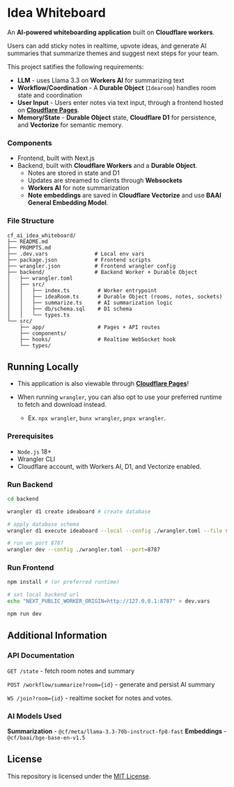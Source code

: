 # Idea Whiteboard

An **AI-powered whiteboarding application** built on **Cloudflare workers**.

Users can add sticky notes in realtime, upvote ideas, and generate AI summaries that summarize themes and suggest next steps for your team.

This project satifies the following requirements:
* **LLM** - uses Llama 3.3 on **Workers AI** for summarizing text
* **Workflow/Coordination** - A **Durable Object** (`Idearoom`) handles room state and coordination
* **User Input** - Users enter notes via text input, through a frontend hosted on [**Cloudflare Pages**](https://idea-whiteboard.mustaeen18-b19.workers.dev/).
* **Memory/State** - **Durable Object** state, **Cloudflare D1** for persistence, and **Vectorize** for semantic memory.

### Components
* Frontend, built with Next.js
* Backend, built with **Cloudflare Workers** and a **Durable Object**.
  * Notes are stored in state and D1
  * Updates are streamed to clients through **Websockets**
  * **Workers AI** for note summarization
  * **Note embeddings** are saved in **Cloudflare Vectorize** and use **BAAI General Embedding Model**.

### File Structure
```
cf_ai_idea_whiteboard/
├── README.md
├── PROMPTS.md
├── .dev.vars               # Local env vars
├── package.json            # Frontend scripts
├── wrangler.json           # Frontend wrangler config
├── backend/                # Backend Worker + Durable Object
│   ├── wrangler.toml
│   ├── src/
│   │   ├── index.ts         # Worker entrypoint
│   │   ├── ideaRoom.ts      # Durable Object (rooms, notes, sockets)
│   │   ├── summarize.ts     # AI summarization logic
│   │   ├── db/schema.sql    # D1 schema
│   │   └── types.ts
└── src/
    ├── app/                 # Pages + API routes
    ├── components/
    ├── hooks/               # Realtime WebSocket hook
    └── types/
```

## Running Locally

* This application is also viewable through [**Cloudflare Pages**](https://idea-whiteboard.mustaeen18-b19.workers.dev/)!

* When running `wrangler`, you can also opt to use your preferred runtime to fetch and download instead.
  * Ex. `npx wrangler`, `bunx wrangler`, `pnpx wrangler`.

### Prerequisites
* `Node.js` 18+
* Wrangler CLI
* Cloudflare account, with Workers AI, D1, and Vectorize enabled.

### Run Backend
```bash
cd backend

wrangler d1 create ideaboard # create database 

# apply database schema
wrangler d1 execute ideaboard --local --config ./wrangler.toml --file src/db/schema.sql

# run on port 8787
wrangler dev --config ./wrangler.toml --port=8787
```

### Run Frontend
```bash
npm install # (or preferred runtime)

# set local backend url
echo "NEXT_PUBLIC_WORKER_ORIGIN=http://127.0.0.1:8787" > dev.vars

npm run dev
```

## Additional Information

### API Documentation
`GET /state` - fetch room notes and summary 

`POST /workflow/summarize?room={id}` - generate and persist AI summary

`WS /join?room={id}` - realtime socket for notes and votes.

### AI Models Used
**Summarization** - `@cf/meta/llama-3.3-70b-instruct-fp8-fast`
**Embeddings** - `@cf/baai/bge-base-en-v1.5`

## License

This repository is licensed under the [MIT License](LICENSE).